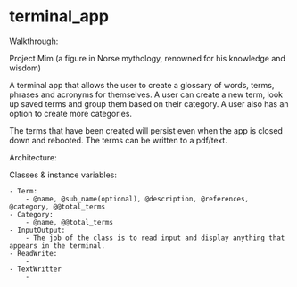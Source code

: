 # terminal_app

Walkthrough:

Project Mim (a figure in Norse mythology, renowned for his knowledge and wisdom)

A terminal app that allows the user to create a glossary of words, terms, phrases and acronyms for themselves. A user can create a new term, look up saved terms and group them based on their category. A user also has an option to create more categories.

The terms that have been created will persist even when the app is closed down and rebooted. The terms can be written to a pdf/text.

Architecture:

Classes & instance variables:

    - Term:
        - @name, @sub_name(optional), @description, @references, @category, @@total_terms
    - Category:
        - @name, @@total_terms
    - InputOutput:
        - The job of the class is to read input and display anything that appears in the terminal.
    - ReadWrite:
        -
    - TextWritter
        -
